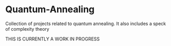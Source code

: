 # Quantum-Annealing

Collection of projects related to quantum annealing. It also includes a speck of complexity theory

THIS IS CURRENTLY A WORK IN PROGRESS
